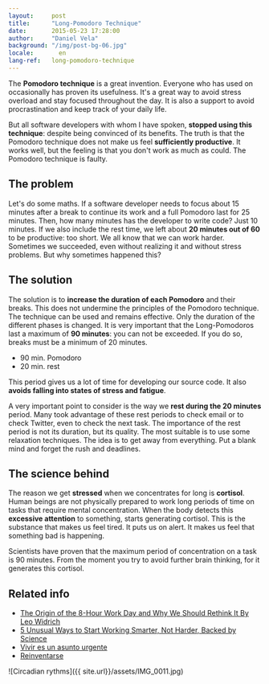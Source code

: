 ```yaml
---
layout:     post
title:      "Long-Pomodoro Technique"
date:       2015-05-23 17:28:00
author:     "Daniel Vela"
background: "/img/post-bg-06.jpg"
locale:       en
lang-ref:   long-pomodoro-technique
---
```



The **Pomodoro technique** is a great invention. Everyone who has used on occasionally has proven its usefulness. It's a great way to avoid stress overload and stay focused throughout the day. It is also a support to avoid procrastination and keep track of your daily life.

But all software developers with whom I have spoken, **stopped using this technique**: despite being convinced of its benefits. The truth is that the Pomodoro technique does not make us feel **sufficiently productive**. It works well, but the feeling is that you don't work as much as could. The Pomodoro technique is faulty.

## The problem

Let's do some maths. If a software developer needs to focus about 15 minutes after a break to continue its work and a full Pomodoro last for 25 minutes. Then, how many minutes has the developer to write code? Just 10 minutes. If we also include the rest time, we left about **20 minutes out of 60** to be productive: too short. We all know that we can work harder. Sometimes we succeeded, even without realizing it and without stress problems. But why sometimes happened this?

## The solution 

The solution is to **increase the duration of each Pomodoro** and their breaks. This does not undermine the principles of the Pomodoro technique. The technique can be used and remains effective. Only the duration of the different phases is changed. It is very important that the Long-Pomodoros last a maximum of **90 minutes**: you can not be exceeded. If you do so, breaks must be a minimum of 20 minutes.

* 90 min. Pomodoro
* 20 min. rest

This period gives us a lot of time for developing our source code. It also **avoids falling into states of stress and fatigue**.

A very important point to consider is the way we **rest during the 20 minutes** period. Many took advantage of these rest periods to check email or to check Twitter, even to check the next task. The importance of the rest period is not its duration, but its quality. The most suitable is to use some relaxation techniques. The idea is to get away from everything. Put a blank mind and forget the rush and deadlines.

## The science behind

The reason we get **stressed** when we concentrates for long is **cortisol**. Human beings are not physically prepared to work long periods of time on tasks that require mental concentration. When the body detects this **excessive attention** to something, starts generating cortisol. This is the substance that makes us feel tired. It puts us on alert. It makes us feel that something bad is happening.

Scientists have proven that the maximum period of concentration on a task is 90 minutes. From the moment you try to avoid further brain thinking, for it generates this cortisol.

## Related info

- [The Origin of the 8-Hour Work Day and Why We Should Rethink It By Leo Widrich](https://blog.bufferapp.com/optimal-work-time-how-long-should-we-work-every-day-the-science-of-mental-strength)
- [5 Unusual Ways to Start Working Smarter, Not Harder, Backed by Science](https://blog.bufferapp.com/5-ways-to-get-more-done-by-working-smarter-not-harder)
- [Vivir es un asunto urgente](http://www.amazon.es/Vivir-es-un-asunto-urgente-ebook/dp/B008U4XE2E/ref=sr_1_1?ie=UTF8&qid=1432105788&sr=8-1&keywords=vivir+es+un+asunto+urgente)
- [Reinventarse](http://www.amazon.es/Reinventarse-Actual-Mario-Alonso-Puig-ebook/dp/B00HRY023M/ref=sr_1_1?ie=UTF8&qid=1432105798&sr=8-1&keywords=reinventarse)

![Circadian rythms]({{ site.url}}/assets/IMG_0011.jpg)